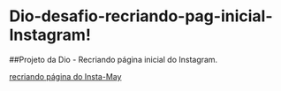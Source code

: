 # Dio-desafio-recriando-pag-inicial-Instagram!

##Projeto da Dio - Recriando página inicial do Instagram.

[recriando página do Insta-May](https://user-images.githubusercontent.com/108023831/179315049-44dbc951-3e6b-434e-af9d-0a0eb1e6cf30.png)
